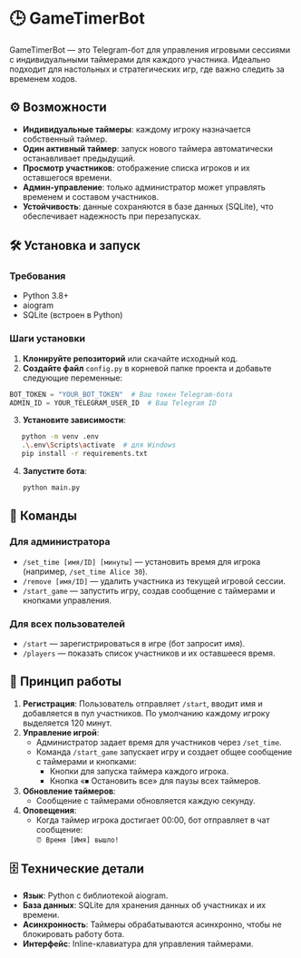 # 🕒 GameTimerBot

GameTimerBot — это Telegram-бот для управления игровыми сессиями с индивидуальными таймерами для каждого участника. Идеально подходит для настольных и стратегических игр, где важно следить за временем ходов.

## ⚙️ Возможности

- **Индивидуальные таймеры**: каждому игроку назначается собственный таймер.
- **Один активный таймер**: запуск нового таймера автоматически останавливает предыдущий.
- **Просмотр участников**: отображение списка игроков и их оставшегося времени.
- **Админ-управление**: только администратор может управлять временем и составом участников.
- **Устойчивость**: данные сохраняются в базе данных (SQLite), что обеспечивает надежность при перезапусках.

## 🛠 Установка и запуск

### Требования

- Python 3.8+
- aiogram
- SQLite (встроен в Python)

### Шаги установки

1. **Клонируйте репозиторий** или скачайте исходный код.
2. **Создайте файл** `config.py` в корневой папке проекта и добавьте следующие переменные:

```python
BOT_TOKEN = "YOUR_BOT_TOKEN"  # Ваш токен Telegram-бота
ADMIN_ID = YOUR_TELEGRAM_USER_ID  # Ваш Telegram ID
```

3. **Установите зависимости**:

```bash
   python -m venv .env
   .\.env\Scripts\activate  # для Windows
   pip install -r requirements.txt
   ```

4. **Запустите бота**:

   ```bash
   python main.py
   ```

## 📲 Команды

### Для администратора

- `/set_time [имя/ID] [минуты]` — установить время для игрока (например, `/set_time Alice 30`).
- `/remove [имя/ID]` — удалить участника из текущей игровой сессии.
- `/start_game` — запустить игру, создав сообщение с таймерами и кнопками управления.

### Для всех пользователей

- `/start` — зарегистрироваться в игре (бот запросит имя).
- `/players` — показать список участников и их оставшееся время.

## 🧠 Принцип работы

1. **Регистрация**: Пользователь отправляет `/start`, вводит имя и добавляется в пул участников. По умолчанию каждому игроку выделяется 120 минут.
2. **Управление игрой**:
   - Администратор задает время для участников через `/set_time`.
   - Команда `/start_game` запускает игру и создает общее сообщение с таймерами и кнопками:
     - Кнопки для запуска таймера каждого игрока.
     - Кнопка «⏹ Остановить все» для паузы всех таймеров.
3. **Обновление таймеров**:
   - Сообщение с таймерами обновляется каждую секунду.
4. **Оповещения**:
   - Когда таймер игрока достигает 00:00, бот отправляет в чат сообщение:\
     `⏰ Время [Имя] вышло!`

## 🗄 Технические детали

- **Язык**: Python с библиотекой aiogram.
- **База данных**: SQLite для хранения данных об участниках и их времени.
- **Асинхронность**: Таймеры обрабатываются асинхронно, чтобы не блокировать работу бота.
- **Интерфейс**: Inline-клавиатура для управления таймерами.

